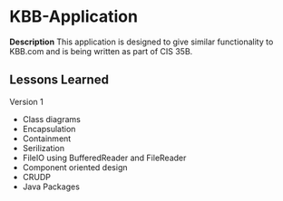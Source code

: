 # KBB-Application

**Description**
This application is designed to give similar functionality to KBB.com and is being written as part of CIS 35B.

**Lessons Learned**
--------------------
Version 1
 - Class diagrams
 - Encapsulation
 - Containment
 - Serilization
 - FileIO using BufferedReader and FileReader
 - Component oriented design
 - CRUDP
 - Java Packages
